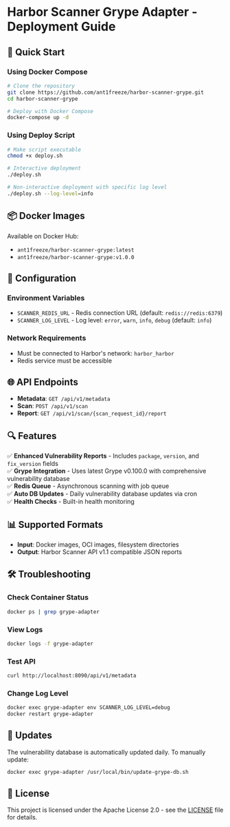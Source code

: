 # Harbor Scanner Grype Adapter - Deployment Guide

## 🚀 Quick Start

### Using Docker Compose
```bash
# Clone the repository
git clone https://github.com/ant1freeze/harbor-scanner-grype.git
cd harbor-scanner-grype

# Deploy with Docker Compose
docker-compose up -d
```

### Using Deploy Script
```bash
# Make script executable
chmod +x deploy.sh

# Interactive deployment
./deploy.sh

# Non-interactive deployment with specific log level
./deploy.sh --log-level=info
```

## 📦 Docker Images

Available on Docker Hub:
- `ant1freeze/harbor-scanner-grype:latest`
- `ant1freeze/harbor-scanner-grype:v1.0.0`

## 🔧 Configuration

### Environment Variables
- `SCANNER_REDIS_URL` - Redis connection URL (default: `redis://redis:6379`)
- `SCANNER_LOG_LEVEL` - Log level: `error`, `warn`, `info`, `debug` (default: `info`)

### Network Requirements
- Must be connected to Harbor's network: `harbor_harbor`
- Redis service must be accessible

## 🌐 API Endpoints

- **Metadata**: `GET /api/v1/metadata`
- **Scan**: `POST /api/v1/scan`
- **Report**: `GET /api/v1/scan/{scan_request_id}/report`

## 🔍 Features

✅ **Enhanced Vulnerability Reports** - Includes `package`, `version`, and `fix_version` fields  
✅ **Grype Integration** - Uses latest Grype v0.100.0 with comprehensive vulnerability database  
✅ **Redis Queue** - Asynchronous scanning with job queue  
✅ **Auto DB Updates** - Daily vulnerability database updates via cron  
✅ **Health Checks** - Built-in health monitoring  

## 📊 Supported Formats

- **Input**: Docker images, OCI images, filesystem directories
- **Output**: Harbor Scanner API v1.1 compatible JSON reports

## 🛠️ Troubleshooting

### Check Container Status
```bash
docker ps | grep grype-adapter
```

### View Logs
```bash
docker logs -f grype-adapter
```

### Test API
```bash
curl http://localhost:8090/api/v1/metadata
```

### Change Log Level
```bash
docker exec grype-adapter env SCANNER_LOG_LEVEL=debug
docker restart grype-adapter
```

## 🔄 Updates

The vulnerability database is automatically updated daily. To manually update:

```bash
docker exec grype-adapter /usr/local/bin/update-grype-db.sh
```

## 📝 License

This project is licensed under the Apache License 2.0 - see the [LICENSE](LICENSE) file for details.
